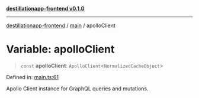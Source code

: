 [**destillationapp-frontend v0.1.0**](../../README.md)

***

[destillationapp-frontend](../../modules.md) / [main](../README.md) / apolloClient

# Variable: apolloClient

> `const` **apolloClient**: `ApolloClient`\<`NormalizedCacheObject`\>

Defined in: [main.ts:61](https://github.com/DestillApp/main/blob/be94b1d93681946bd573e84cd8381ba32cee62b9/frontend/src/main.ts#L61)

Apollo Client instance for GraphQL queries and mutations.
